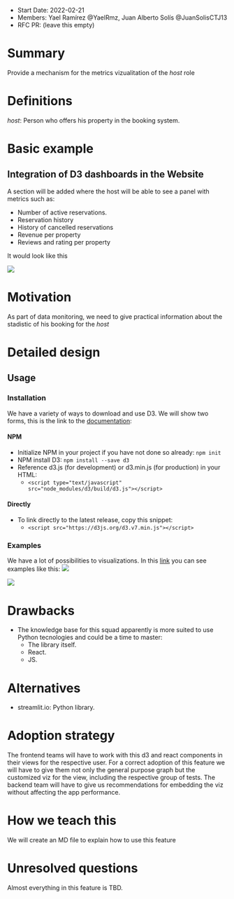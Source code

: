 - Start Date: 2022-02-21
- Members: Yael Ramírez @YaelRmz, Juan Alberto Solís @JuanSolisCTJ13
- RFC PR: (leave this empty)

# Summary

Provide a mechanism for the metrics vizualitation of the _host_ role

# Definitions
_host_: Person who offers his property in the booking system.

# Basic example
## Integration of D3 dashboards in the Website

A section will be added where the host will be able to see a panel with metrics such as:

- Number of active reservations.
- Reservation history
- History of cancelled reservations
- Revenue per property 
- Reviews and rating per property

It would look like this

![](https://i.imgur.com/9uGFFqF.png)


# Motivation

As part of data monitoring, we need to give practical information about the stadistic of his booking for the _host_

# Detailed design

## Usage

### Installation

We have a variety of ways to download and use D3. We will show two forms, this is the link to the [documentation](https://riptutorial.com/d3-js/example/2955/installation):

#### NPM
- Initialize NPM in your project if you have not done so already: 
`
npm init
`
- NPM install D3: 
`
npm install --save d3
`
- Reference d3.js (for development) or d3.min.js (for production) in your HTML: 
    - `<script type="text/javascript" src="node_modules/d3/build/d3.js"></script>`

#### Directly
- To link directly to the latest release, copy this snippet:
    - `<script src="https://d3js.org/d3.v7.min.js"></script>`


### Examples

We have a lot of possibilities to visualizations. In this [link](https://observablehq.com/@d3/gallery) you can see examples like this:
![](https://cdn.substack.com/image/fetch/f_auto,q_auto:good,fl_progressive:steep/https%3A%2F%2Fbucketeer-e05bbc84-baa3-437e-9518-adb32be77984.s3.amazonaws.com%2Fpublic%2Fimages%2F4ff45cab-8501-487d-9a2c-42035bdbbb41_942x480.gif)

![](https://www.abeamer.com/files/by-date/2018/10/d3-datamap/story-frames/story.gif)

# Drawbacks

- The knowledge base for this squad apparently is more suited to use Python tecnologies and could be a time to master:
    - The library itself.
    - React.
    - JS.


# Alternatives

- streamlit.io: Python library.

# Adoption strategy

The frontend teams will have to work with this d3 and react components in their views for the respective user. For a correct adoption of this feature we will have to give them not only the general purpose graph but the customized viz for the view, including the respective group of tests. 
The backend team will have to give us recommendations for embedding the viz without affecting the app performance.

# How we teach this

We will create an MD file to explain how to use this feature

# Unresolved questions

Almost everything in this feature is TBD.
